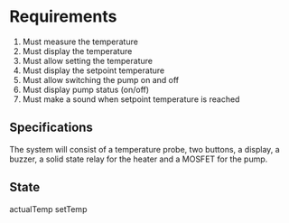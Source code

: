 Requirements
============

1. Must measure the temperature
2. Must display the temperature
3. Must allow setting the temperature
4. Must display the setpoint temperature
5. Must allow switching the pump on and off
6. Must display pump status (on/off)
7. Must make a sound when setpoint temperature is reached


Specifications
--------------

The system will consist of a temperature probe, two buttons, a
display, a buzzer, a solid state relay for the heater and a MOSFET for
the pump.

State
-----

actualTemp
setTemp
